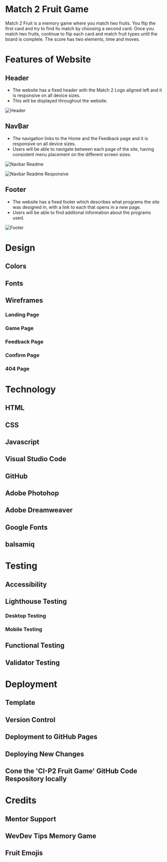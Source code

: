 # Match 2 Fruit Game

Match 2 Fruit is a memory game where you match two fruits. You flip the first card and try to find its match by choosing a second card. Once you match two fruits, continue to flip each card and match fruit types until the board is complete. The score has two elements, time and moves.

# Features of Website

## Header

* The website has a fixed header with the Match 2 Logo aligned left and it is responsive on all device sizes.
* This will be displayed throughout the website.

![Header](/header.jpg)

## NavBar

* The navigation links to the Home and the Feedback page and it is responsive on all device sizes.
* Users will be able to navigate between each page of the site, having consistent menu placement on the different screen sizes.

![Navbar Readme](navbar_readme.jpg)

![Navbar Readme Responsive](navbar_readmesmall.jpg)

## Footer

* The website has a fixed footer which describes what programs the site was designed in, with a link to each that opens in a new page.
* Users will be able to find additonal information about the programs used.

![Footer](footer.jpg)

# Design

## Colors

## Fonts

## Wireframes

### Landing Page

### Game Page

### Feedback Page

### Confirm Page

### 404 Page

# Technology

## HTML

## CSS

## Javascript

## Visual Studio Code

## GitHub

## Adobe Photohop

## Adobe Dreamweaver

## Google Fonts

## balsamiq

# Testing

## Accessibility

## Lighthouse Testing

### Desktop Testing

### Mobile Testing

## Functional Testing

## Validator Testing

# Deployment

## Template

## Version Control

## Deployment to GitHub Pages

## Deploying New Changes

## Cone the 'CI-P2 Fruit Game' GitHub Code Respository locally

# Credits

## Mentor Support

## WevDev Tips Memory Game

## Fruit Emojis

